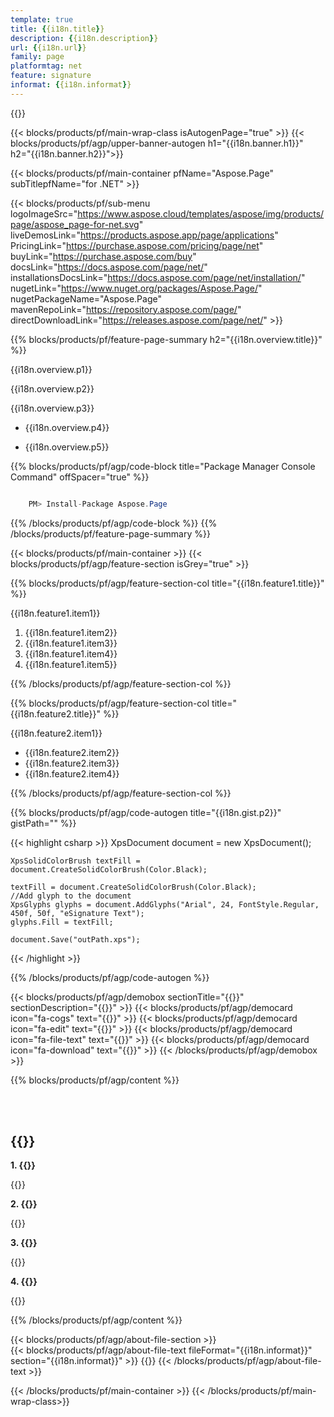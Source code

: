 ```yaml
---
template: true
title: {{i18n.title}}
description: {{i18n.description}}
url: {{i18n.url}}
family: page
platformtag: net
feature: signature
informat: {{i18n.informat}}
---
```


{{<meta path="/{{lang}}/meta/signature/default.md" section="faqchild">}}

{{< blocks/products/pf/main-wrap-class isAutogenPage="true" >}}
{{< blocks/products/pf/agp/upper-banner-autogen h1="{{i18n.banner.h1}}" h2="{{i18n.banner.h2}}">}}

{{< blocks/products/pf/main-container pfName="Aspose.Page" subTitlepfName="for .NET" >}}

{{< blocks/products/pf/sub-menu logoImageSrc="https://www.aspose.cloud/templates/aspose/img/products/page/aspose_page-for-net.svg" liveDemosLink="https://products.aspose.app/page/applications" PricingLink="https://purchase.aspose.com/pricing/page/net" buyLink="https://purchase.aspose.com/buy" docsLink="https://docs.aspose.com/page/net/" installationsDocsLink="https://docs.aspose.com/page/net/installation/" nugetLink="https://www.nuget.org/packages/Aspose.Page/" nugetPackageName="Aspose.Page" mavenRepoLink="https://repository.aspose.com/page/" directDownloadLink="https://releases.aspose.com/page/net/" >}}

{{% blocks/products/pf/feature-page-summary h2="{{i18n.overview.title}}" %}}

<p>{{i18n.overview.p1}}</p>
<p>{{i18n.overview.p2}}</p>
<p>{{i18n.overview.p3}}</p>

-  <p>{{i18n.overview.p4}}</p>
-  <p>{{i18n.overview.p5}}</p>

{{% blocks/products/pf/agp/code-block title="Package Manager Console Command" offSpacer="true" %}}

```cs

    PM> Install-Package Aspose.Page

```

{{% /blocks/products/pf/agp/code-block %}}
{{% /blocks/products/pf/feature-page-summary %}}


{{< blocks/products/pf/main-container >}}
{{< blocks/products/pf/agp/feature-section isGrey="true" >}}

{{% blocks/products/pf/agp/feature-section-col title="{{i18n.feature1.title}}" %}}

<p>{{i18n.feature1.item1}}</p>

1. {{i18n.feature1.item2}}
2. {{i18n.feature1.item3}}
3. {{i18n.feature1.item4}}
4. {{i18n.feature1.item5}}

{{% /blocks/products/pf/agp/feature-section-col %}}


{{% blocks/products/pf/agp/feature-section-col title="{{i18n.feature2.title}}" %}}

<p>{{i18n.feature2.item1}}</p>

-  {{i18n.feature2.item2}}
-  {{i18n.feature2.item3}}
-  {{i18n.feature2.item4}}

{{% /blocks/products/pf/agp/feature-section-col %}}


{{% blocks/products/pf/agp/code-autogen title="{{i18n.gist.p2}}" gistPath="" %}}

{{< highlight csharp >}}
    XpsDocument document = new XpsDocument();

    XpsSolidColorBrush textFill = document.CreateSolidColorBrush(Color.Black);
			
    textFill = document.CreateSolidColorBrush(Color.Black);
    //Add glyph to the document
    XpsGlyphs glyphs = document.AddGlyphs("Arial", 24, FontStyle.Regular, 450f, 50f, "eSignature Text");
    glyphs.Fill = textFill;

    document.Save("outPath.xps");  
{{< /highlight >}} 

{{% /blocks/products/pf/agp/code-autogen %}}


{{< blocks/products/pf/agp/demobox sectionTitle="{{<import path="/{{lang}}/partials/_content.md" section="widgetbackupsign.title">}}" sectionDescription="{{<import path="/{{lang}}/partials/_content.md" section="widgetbackupsign.overview">}}" >}}
        {{< blocks/products/pf/agp/democard icon="fa-cogs" text="{{<import path="/{{lang}}/partials/_content.md" section="widgetbackupsign.p1">}}" >}}
        {{< blocks/products/pf/agp/democard icon="fa-edit" text="{{<import path="/{{lang}}/partials/_content.md" section="widgetbackupsign.p2">}}" >}}
        {{< blocks/products/pf/agp/democard icon="fa-file-text" text="{{<import path="/{{lang}}/partials/_content.md" section="widgetbackupsign.p3">}}" >}}
        {{< blocks/products/pf/agp/democard icon="fa-download" text="{{<import path="/{{lang}}/partials/_content.md" section="widgetbackupsign.p4">}}" >}}
{{< /blocks/products/pf/agp/demobox >}}

{{% blocks/products/pf/agp/content %}}

<br><br>

<h2>{{<import path="/{{lang}}/partials/_faqs.md" section="faq-signature-child.h2">}}</h2>

<b>1. {{<import path="/{{lang}}/partials/_faqs.md" section="faq-signature-child.Q1">}}</b>

{{<import path="/{{lang}}/partials/_faqs.md" section="faq-signature-child.A1">}}

<b>2. {{<import path="/{{lang}}/partials/_faqs.md" section="faq-signature-child.Q2">}}</b>

{{<import path="/{{lang}}/partials/_faqs.md" section="faq-signature-child.A2">}}

<b>3. {{<import path="/{{lang}}/partials/_faqs.md" section="faq-signature-child.Q3">}}</b>

{{<import path="/{{lang}}/partials/_faqs.md" section="faq-signature-child.A3">}}

<b>4. {{<import path="/{{lang}}/partials/_faqs.md" section="faq-signature-child.Q4">}}</b>

{{<import path="/{{lang}}/partials/_faqs.md" section="faq-signature-child.A4">}}

{{% /blocks/products/pf/agp/content %}}

{{< blocks/products/pf/agp/about-file-section >}}     
{{< blocks/products/pf/agp/about-file-text fileFormat="{{i18n.informat}}" section="{{i18n.informat}}" >}}
{{<import path="/{{lang}}/partials/_formats.md" section="{{i18n.informat}}">}}
{{< /blocks/products/pf/agp/about-file-text >}}

{{< /blocks/products/pf/main-container >}}
{{< /blocks/products/pf/main-wrap-class>}} 